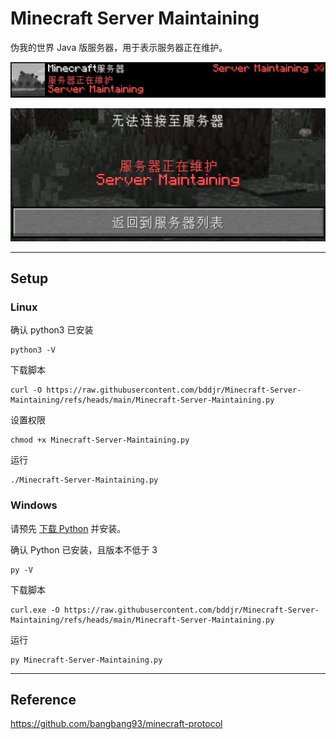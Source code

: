 # Minecraft Server Maintaining

伪我的世界 Java 版服务器，用于表示服务器正在维护。

![](description.jpg)

![](joinError.jpg)

---

## Setup

### Linux

确认 python3 已安装

```
python3 -V
```

下载脚本

```
curl -O https://raw.githubusercontent.com/bddjr/Minecraft-Server-Maintaining/refs/heads/main/Minecraft-Server-Maintaining.py
```

设置权限
```
chmod +x Minecraft-Server-Maintaining.py
```

运行

```
./Minecraft-Server-Maintaining.py
```

### Windows

请预先 [下载 Python](https://www.python.org/downloads/) 并安装。

确认 Python 已安装，且版本不低于 3

```
py -V
```

下载脚本

```
curl.exe -O https://raw.githubusercontent.com/bddjr/Minecraft-Server-Maintaining/refs/heads/main/Minecraft-Server-Maintaining.py
```

运行

```
py Minecraft-Server-Maintaining.py
```

---

## Reference

https://github.com/bangbang93/minecraft-protocol
